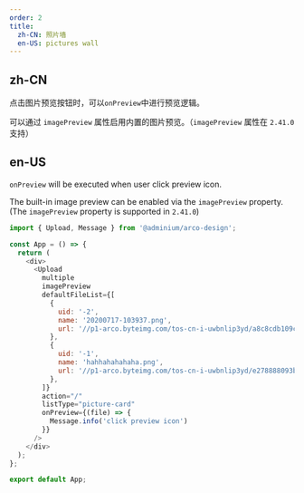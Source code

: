 ```yaml
---
order: 2
title:
  zh-CN: 照片墙
  en-US: pictures wall
---
```


## zh-CN

点击图片预览按钮时，可以`onPreview`中进行预览逻辑。

可以通过 `imagePreview` 属性启用内置的图片预览。（`imagePreview` 属性在 `2.41.0` 支持）

## en-US

`onPreview` will be executed when user click preview icon.

The built-in image preview can be enabled via the `imagePreview` property. (The `imagePreview` property is supported in `2.41.0`)

```js
import { Upload, Message } from '@adminium/arco-design';

const App = () => {
  return (
    <div>
      <Upload
        multiple
        imagePreview
        defaultFileList={[
          {
            uid: '-2',
            name: '20200717-103937.png',
            url: '//p1-arco.byteimg.com/tos-cn-i-uwbnlip3yd/a8c8cdb109cb051163646151a4a5083b.png~tplv-uwbnlip3yd-webp.webp',
          },
          {
            uid: '-1',
            name: 'hahhahahahaha.png',
            url: '//p1-arco.byteimg.com/tos-cn-i-uwbnlip3yd/e278888093bef8910e829486fb45dd69.png~tplv-uwbnlip3yd-webp.webp',
          },
        ]}
        action="/"
        listType="picture-card"
        onPreview={(file) => {
          Message.info('click preview icon')
        }}
      />
    </div>
  );
};

export default App;
```
